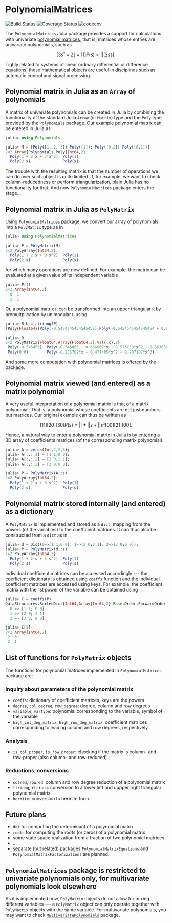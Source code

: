 # PolynomialMatrices

[![Build Status](https://travis-ci.org/JuliaPolynomialMatrices/PolynomialMatrices.jl.svg?branch=master)](https://travis-ci.org/JuliaPolynomialMatrices/PolynomialMatrices.jl)
[![Coverage Status](https://coveralls.io/repos/github/JuliaPolynomialMatrices/PolynomialMatrices.jl/badge.svg?branch=master)](https://coveralls.io/github/JuliaPolynomialMatrices/PolynomialMatrices.jl?branch=master)
[![codecov](https://codecov.io/gh/JuliaPolynomialMatrices/PolynomialMatrices.jl/branch/master/graph/badge.svg)](https://codecov.io/gh/JuliaPolynomialMatrices/PolynomialMatrices.jl)

The `PolynomialMatrices` Julia package provides a support for calculations with univariate [polynomial matrices](https://en.wikipedia.org/wiki/Polynomial_matrix), that is, matrices whose entries are univariate polynomials, such as

```math
        [ 3s²+2s+1     1 ]
P(s) =  |                |
        [    2s        s ].
```

Tighly related to systems of linear ordinary differential or difference equations, these mathematical objects are useful in disciplines such as automatic control and signal processing.

## Polynomial matrix in Julia as an `Array` of polynomials

A matrix of univariate polynomials can be created in Julia by combining the functionality of the standard Julia `Array` (or `Matrix`) type and the `Poly` type provided by the [`Polynomials`](https://github.com/JuliaMath/Polynomials.jl) package. Our example polynomial matrix can be entered in Julia as

```julia
julia> using Polynomials

julia> M = [Poly([1, 2, 3]) Poly([1]); Poly([0,2]) Poly([0,1])]
2×2 Array{Polynomials.Poly{Int64,2}:
  Poly(1 + 2⋅x + 3⋅x^2)  Poly(1)
  Poly(2⋅x)              Poly(x)
```

The trouble with the resulting matrix is that the number of operations we can do over such objest is quite limited. If, for example, we want to check column-reducedness or perform triangularization, plain Julia has no functionality for that. And now `PolynomialMatrices` package enters the stage...

## Polynomial matrix in Julia as `PolyMatrix`

Using `PolynomialMatrices` package, we convert our array of polynomials into a `PolyMatrix` type as in

```julia
julia> using PolynomialMatrices

julia> P = PolyMatrix(M)
2×2 PolyArray{Int64,2}:
  Poly(1 + 2⋅x + 3⋅x^2)  Poly(1)
  Poly(2⋅x)              Poly(x)
```

for which many operations are now defined. For example, the matrix can be evaluated at a given value of its independent variable

```julia
julia> P(1)
2×2 Array{Int64,2}:
  6  1
  2  1
```

Or, a polynomial matrix `P` can be transformed into an upper triangular `R` by premultplication by unimodular `U` using

```julia
julia> R,U = rtriang(P)
(Poly{Float64}[Poly(-0.5454545454545455) Poly(-0.5454545454545454 + 0.6666666666666669*x + 0.5757575757575755*x^2 - 0.36363636363636365*x^3); Poly(0.0) Poly(-0.2357022603955159*x + 0.4714045207910319*x^2 + 0.7071067811865472*x^3)], Poly{Float64}[Poly(-0.5454545454545454 + 0.24242424242424268*x) Poly(0.4242424242424243 + 0.5757575757575756*x - 0.36363636363636365*x^2); Poly(-0.4714045207910317*x) Poly(0.23570226039551567 + 0.47140452079103196*x + 0.7071067811865472*x^2)])

julia> R
2×2 PolyMatrix{Float64,Array{Float64,2},Val{:x},2}:
 Poly(-0.545455)  Poly(-0.545455 + 0.666667*x + 0.575758*x^2 - 0.363636*x^3)
 Poly(0.0)        Poly(-0.235702*x + 0.471405*x^2 + 0.707107*x^3)
```
And some more computation with polynomial matrices is offered by the package.

## Polynomial matrix viewed (and entered) as a matrix polynomial
A very useful interpretation of a polynomial matrix is that of a matrix polynomial. That is, a polynomial whose coefficients are not just numbers but matrices. Our original example can thus be written as

```math
        [ 1  1 ]   [ 2  0 ]     [ 3  0 ]
P(s) =  |      | + |      | s + |      | s²
        [ 0  0 ]   [ 2  1 ]     [ 0  0 ].
```

Hence, a natural way to enter a polynomial matrix in Julia is by entering a 3D array of coefficients matrices (of the corresponding matrix polynomial).

```julia
julia> A = zeros(Int,2,2,3);
julia> A[:,:,1] = [1 1;0 0];
julia> A[:,:,2] = [2 0;2 1];
julia> A[:,:,3] = [3 0;0 0];

julia> P = PolyMatrix(A,:s)
2×2 PolyArray{Int64,2}:
  Poly(1 + 2⋅s + 3⋅s^2)  Poly(1)
  Poly(2⋅s)              Poly(s)
```

## Polynomial matrix stored internally (and entered) as a dictionary

A `PolyMatrix` is implemented and stored as a `dict`, mapping from the powers (of the variables) to the coefficient matrices. It can thus also be constructed from a `dict` as in

```julia
julia> d = Dict(0=>[1 1;0 0], 1=>[2 0;2 1], 2=>[3 0;0 0]);
julia> P = PolyMatrix(d,:s)
2×2 PolyArray{Int64,2}:
  Poly(1 + 2⋅s + 3⋅s^2)  Poly(1)
  Poly(2⋅s)              Poly(s)
```
Individual coefficient matrices can be accessed accordingly --- the coefficient dictionary is obtained using `coeffs` function and the individual coefficient matrices are accessed using keys. For example, the coefficient matrix with the 1st power of the variable can be obtained using

```julia
julia> C = coeffs(P)
DataStructures.SortedDict{Int64,Array{Int64,2},Base.Order.ForwardOrdering} with 3 entries:
  0 => [1 1; 0 0]
  1 => [2 0; 2 1]
  2 => [3 0; 0 0]

julia> C[1]
2×2 Array{Int64,2}:
 2  0
 2  1
```

## List of functions for `PolyMatrix` objects

The functions for polynomial matrices implemented in `PolynomialMatrices` package are:

### Inquiry about parameters of the polynomial matrix
* `coeffs`: dictionary of coefficient matrices, keys are the powers
* `degree`, `col_degree`, `row_degree`: degree, column and row degrees
* `variable`, `vartype`: polynomial corresponding to the variable, symbol of the variable
* `high_col_deg_matrix`, `high_row_deg_matrix`: coefficient matrices corresponding to leading column and row degrees, respectively.

### Analysis
* `is_col_proper`, `is_row_proper`: checking if the matrix is column- and row-proper (also column- and row-reduced)

### Reductions, conversions
* `colred`, `rowred`: column and row degree reduction of a polynomial matrix
* `ltriang`, `rtriang`: conversion to a lower left and uppper right triangular polynomial matrix
* `hermite`: conversion to hermite form.

## Future plans
* `det` for computing the determinant of a polynomial matrix
* `roots` for computing the roots (or zeros) of a polynomial matrix
* some state space realization from a fraction of two polynomial matrices
* ...
* separate (but related) packages `PolynomialMatrixEquations` and `PolynomialMatrixFactorizations` are planned.

## `PolynomialMatrices` package is restricted to univariate polynomials only, for multivariate polynomials look elsewhere

As it is implemented now, `PolyMatrix` objects do not allow for mixing
different variables --- a `PolyMatrix` object can only operate together
with `PolyMatrix` objects with the same variable. For multivariate polynomials, you may want to check [`MultivariatePolynomials`](https://github.com/JuliaAlgebra/MultivariatePolynomials.jl) package.
